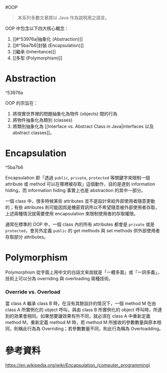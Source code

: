 #OOP

>本系列多數文章將以 Java 作為說明用之語言。

OOP 中包含以下四大核心概念：

1. [[#^53976a|抽象化 (Abstraction)]]
2. [[#^5ba7b6|封裝 (Encapsulation)]]
3. [[繼承 (Inheritance)]]
4. [[多型 (Polymorphism)]]

# Abstraction

^53976a

OOP 的宗旨在：

1. 將現實世界裡的問題抽象化為物件 (objects) 間的行為
2. 將物件抽象化為類別 (classes)
3. 將類別抽象化為 [[Interface vs. Abstract Class in Java|interfaces 以及 abstract classes]]。

# Encapsulation

^5ba7b6

Encapsulation 即「透過 `public`, `private`, `protected` 等關鍵字來限制一個 attribute 或 method 可以在哪裡被存取」這個動作，目的是達到 information hiding，而 information hiding 事實上也是 abstraction 的其中一部分。

一個 class 中，很多時候某些 attributes 並不是設計來給外部使用者隨意更動的；有些 attributes 則可能因爲是機密資訊所以不希望隨意被外部使用者存取，上述兩種情況就需要使用 encapsulation 來限制使用者的存取權限。

通常在標準的 OOP 中，一個 class 內的所有 attributes 都會是 `private` 或是 `protected`，會另外定義 `public` 的 get methods 與 set methods 供外部使用者存取部分 attributes。

# Polymorphism

Polymorphism 從字面上用中文的白話文來說就是「一體多面」或「一詞多義」，技術上可以分為 overriding 與 overloading 兩種技術。

### Override vs. Overload

當 class A 繼承 class B 時，在沒有其餘設計的情況下，一個 method M 在由 class A 所實例化的 object 呼叫，與由 class B 所實例化的 object 呼叫時，所達到的效果會相同。如果想要讓效果有所不同，就必須在 class A 中重新定義 method M，重新定義 method M 時，若 method M 所接收的參數數量與原本相同，則稱此行為為 Overriding；若參數數量不同，則此行為稱為 Overloadding。

# 參考資料

<https://en.wikipedia.org/wiki/Encapsulation_(computer_programming)>
